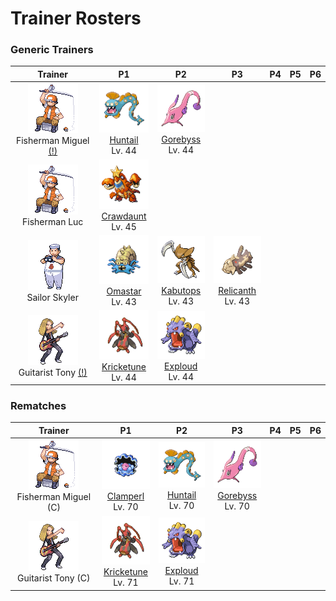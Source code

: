 # Trainer Rosters

### Generic Trainers

| Trainer | P1 | P2 | P3 | P4 | P5 | P6 |
|:-------:|:--:|:--:|:--:|:--:|:--:|:--:|
| ![Fisherman Miguel (!)](../../assets/trainers/fisherman.png "Fisherman Miguel (!)")<br>Fisherman Miguel [(!)](#rematches) | ![Huntail](../../assets/sprites/huntail/front.gif "Huntail")<br>[Huntail](../../pokemon/huntail.md/)<br>Lv. 44 | ![Gorebyss](../../assets/sprites/gorebyss/front.gif "Gorebyss")<br>[Gorebyss](../../pokemon/gorebyss.md/)<br>Lv. 44 |
| ![Fisherman Luc](../../assets/trainers/fisherman.png "Fisherman Luc")<br>Fisherman Luc | ![Crawdaunt](../../assets/sprites/crawdaunt/front.gif "Crawdaunt")<br>[Crawdaunt](../../pokemon/crawdaunt.md/)<br>Lv. 45 |
| ![Sailor Skyler](../../assets/trainers/sailor.png "Sailor Skyler")<br>Sailor Skyler | ![Omastar](../../assets/sprites/omastar/front.gif "Omastar")<br>[Omastar](../../pokemon/omastar.md/)<br>Lv. 43 | ![Kabutops](../../assets/sprites/kabutops/front.gif "Kabutops")<br>[Kabutops](../../pokemon/kabutops.md/)<br>Lv. 43 | ![Relicanth](../../assets/sprites/relicanth/front.gif "Relicanth")<br>[Relicanth](../../pokemon/relicanth.md/)<br>Lv. 43 |
| ![Guitarist Tony (!)](../../assets/trainers/guitarist.png "Guitarist Tony (!)")<br>Guitarist Tony [(!)](#rematches) | ![Kricketune](../../assets/sprites/kricketune/front.gif "Kricketune")<br>[Kricketune](../../pokemon/kricketune.md/)<br>Lv. 44 | ![Exploud](../../assets/sprites/exploud/front.gif "Exploud")<br>[Exploud](../../pokemon/exploud.md/)<br>Lv. 44 |


### Rematches

| Trainer | P1 | P2 | P3 | P4 | P5 | P6 |
|:-------:|:--:|:--:|:--:|:--:|:--:|:--:|
| ![Fisherman Miguel (C)](../../assets/trainers/fisherman.png "Fisherman Miguel (C)")<br>Fisherman Miguel (C) | ![Clamperl](../../assets/sprites/clamperl/front.gif "Clamperl")<br>[Clamperl](../../pokemon/clamperl.md/)<br>Lv. 70 | ![Huntail](../../assets/sprites/huntail/front.gif "Huntail")<br>[Huntail](../../pokemon/huntail.md/)<br>Lv. 70 | ![Gorebyss](../../assets/sprites/gorebyss/front.gif "Gorebyss")<br>[Gorebyss](../../pokemon/gorebyss.md/)<br>Lv. 70 |
| ![Guitarist Tony (C)](../../assets/trainers/guitarist.png "Guitarist Tony (C)")<br>Guitarist Tony (C) | ![Kricketune](../../assets/sprites/kricketune/front.gif "Kricketune")<br>[Kricketune](../../pokemon/kricketune.md/)<br>Lv. 71 | ![Exploud](../../assets/sprites/exploud/front.gif "Exploud")<br>[Exploud](../../pokemon/exploud.md/)<br>Lv. 71 |

